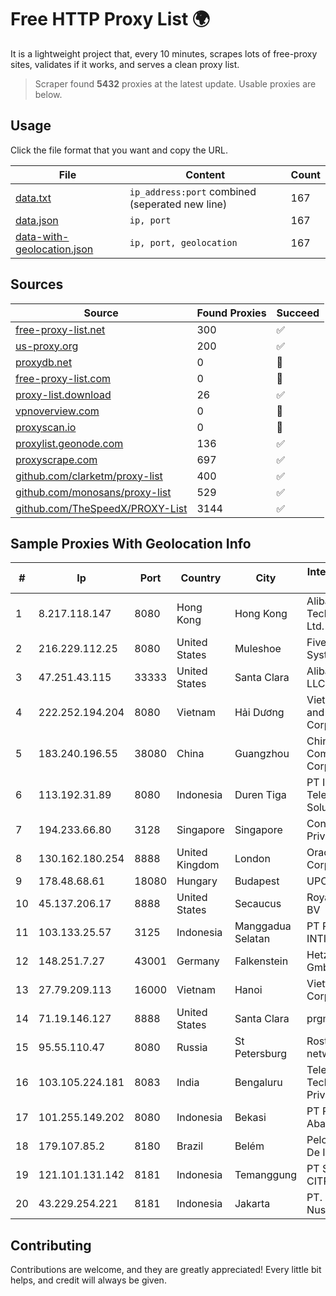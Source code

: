 
# Free HTTP Proxy List 🌍

It is a lightweight project that, every 10 minutes, scrapes lots of free-proxy sites, validates if it works, and serves a clean proxy list.


> Scraper found **5432** proxies at the latest update. Usable proxies are below.

## Usage

Click the file format that you want and copy the URL.


|File|Content|Count|
|----|-------|-----|
|[data.txt](https://raw.githubusercontent.com/themiralay/Proxy-List-World/master/data.txt)|`ip_address:port` combined (seperated new line)|167|
|[data.json](https://raw.githubusercontent.com/themiralay/Proxy-List-World/master/data.json)|`ip, port`|167|
|[data-with-geolocation.json](https://raw.githubusercontent.com/themiralay/Proxy-List-World/master/data-with-geolocation.json)|`ip, port, geolocation`|167|

## Sources

|Source|Found Proxies|Succeed|
|------|-------------|-------|
|[free-proxy-list.net](https://free-proxy-list.net)|300|✅|
|[us-proxy.org](https://www.us-proxy.org)|200|✅|
|[proxydb.net](http://proxydb.net)|0|🚫|
|[free-proxy-list.com](https://free-proxy-list.com/?page=&port=&type%5B%5D=http&type%5B%5D=https&up_time=0&search=Search)|0|🚫|
|[proxy-list.download](https://www.proxy-list.download/HTTP)|26|✅|
|[vpnoverview.com](https://vpnoverview.com/privacy/anonymous-browsing/free-proxy-servers)|0|🚫|
|[proxyscan.io](https://www.proxyscan.io)|0|🚫|
|[proxylist.geonode.com](https://proxylist.geonode.com/api/proxy-list?limit=300&page=1&sort_by=lastChecked&sort_type=desc&protocols=http,https)|136|✅|
|[proxyscrape.com](https://api.proxyscrape.com/v2/?request=displayproxies&protocol=http&timeout=10000&country=all&ssl=all&anonymity=all)|697|✅|
|[github.com/clarketm/proxy-list](https://raw.githubusercontent.com/clarketm/proxy-list/master/proxy-list-raw.txt)|400|✅|
|[github.com/monosans/proxy-list](https://raw.githubusercontent.com/monosans/proxy-list/main/proxies/http.txt)|529|✅|
|[github.com/TheSpeedX/PROXY-List](https://raw.githubusercontent.com/TheSpeedX/PROXY-List/master/http.txt)|3144|✅|


## Sample Proxies With Geolocation Info

|#|Ip|Port|Country|City|Internet Service Provider|
|-|--|----|-------|----|-------------------------|
|1|8.217.118.147|8080|Hong Kong|Hong Kong|Alibaba (US) Technology Co., Ltd.|
|2|216.229.112.25|8080|United States|Muleshoe|Five Area Systems, LLC|
|3|47.251.43.115|33333|United States|Santa Clara|Alibaba Cloud LLC|
|4|222.252.194.204|8080|Vietnam|Hải Dương|VietNam Post and Telecom Corporation|
|5|183.240.196.55|38080|China|Guangzhou|China Mobile Communications Corporation|
|6|113.192.31.89|8080|Indonesia|Duren Tiga|PT Indo Telemedia Solusi|
|7|194.233.66.80|3128|Singapore|Singapore|Contabo Asia Private Limited|
|8|130.162.180.254|8888|United Kingdom|London|Oracle Corporation|
|9|178.48.68.61|18080|Hungary|Budapest|UPC|
|10|45.137.206.17|8888|United States|Secaucus|RoyaleHosting BV|
|11|103.133.25.57|3125|Indonesia|Manggadua Selatan|PT PHATRIA INTI PERSADA|
|12|148.251.7.27|43001|Germany|Falkenstein|Hetzner Online GmbH|
|13|27.79.209.113|16000|Vietnam|Hanoi|Viettel Corporation|
|14|71.19.146.127|8888|United States|Santa Clara|prgmr.com, Inc.|
|15|95.55.110.47|8080|Russia|St Petersburg|Rostelecom networks|
|16|103.105.224.181|8083|India|Bengaluru|Telexair Technologies Private Limited|
|17|101.255.149.202|8080|Indonesia|Bekasi|PT Remala Abadi|
|18|179.107.85.2|8180|Brazil|Belém|Pelc Servicos De Informatica|
|19|121.101.131.142|8181|Indonesia|Temanggung|PT SELARAS CITRA TERABIT|
|20|43.229.254.221|8181|Indonesia|Jakarta|PT. Media Antar Nusa|



## Contributing

Contributions are welcome, and they are greatly appreciated! Every
little bit helps, and credit will always be given.

